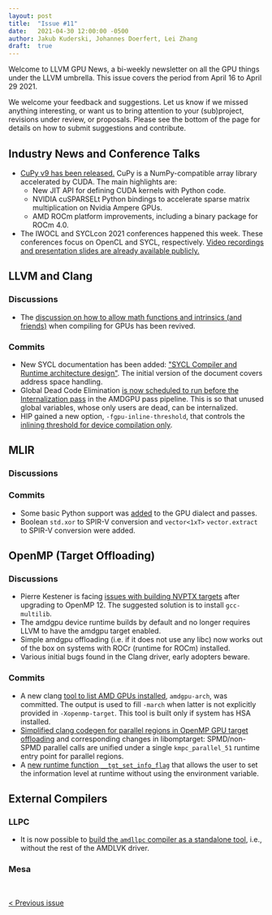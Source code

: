 ```yaml
---
layout: post
title:  "Issue #11"
date:   2021-04-30 12:00:00 -0500
author: Jakub Kuderski, Johannes Doerfert, Lei Zhang
draft:  true
---
```


Welcome to LLVM GPU News, a bi-weekly newsletter on all the GPU things under the LLVM umbrella.
This issue covers the period from April 16 to April 29 2021.

We welcome your feedback and suggestions. Let us know if we missed anything interesting, or want us to bring attention to your (sub)project, revisions under review, or proposals. Please see the bottom of the page for details on how to submit suggestions and contribute.


## Industry News and Conference Talks

*  [CuPy v9 has been released.](https://medium.com/cupy-team/cupy-v9-is-here-27e9cbfbf7e5) CuPy is a NumPy-compatible array library accelerated by CUDA. The main highlights are:
    - New JIT API for defining CUDA kernels with Python code.
    - NVIDIA cuSPARSELt Python bindings to accelerate sparse matrix multiplication on Nvidia Ampere GPUs.
    - AMD ROCm platform improvements, including a binary package for ROCm 4.0.
*  The IWOCL and SYCLcon 2021 conferences happened this week. These conferences focus on OpenCL and SYCL, respectively. [Video recordings and presentation slides are already available publicly.](https://www.iwocl.org/iwocl-2021/conference-program/)

##  LLVM and Clang

### Discussions

*  The [discussion on how to allow math functions and intrinsics (and friends)](https://lists.llvm.org/pipermail/llvm-dev/2021-April/150265.html) when compiling for GPUs has been revived.

### Commits

*  New SYCL documentation has been added: ["SYCL Compiler and Runtime architecture design"](https://reviews.llvm.org/D99488). The initial version of the document covers address space handling.
*  Global Dead Code Elimination [is now scheduled to run before the Internalization pass](https://reviews.llvm.org/D98783) in the AMDGPU pass pipeline. This is so that unused global variables, whose only users are dead, can be internalized.
*  HIP gained a new option, `-fgpu-inline-threshold`, that controls the [inlining threshold for device compilation only](https://reviews.llvm.org/D99233).

## MLIR

### Discussions

### Commits

*  Some basic Python support was [added](https://reviews.llvm.org/D101449) to the GPU dialect and passes.
*  Boolean `std.xor` to SPIR-V conversion and `vector<1xT>` `vector.extract` to SPIR-V conversion were added.


## OpenMP (Target Offloading)

### Discussions

*  Pierre Kestener is facing [issues with building NVPTX targets](https://lists.llvm.org/pipermail/llvm-dev/2021-April/150275.html) after upgrading to OpenMP 12. The suggested solution is to install `gcc-multilib`.
*  The amdgpu device runtime builds by default and no longer requires LLVM to have the amdgpu target enabled.
*  Simple amdgpu offloading (i.e. if it does not use any libc) now works out of the box on systems with ROCr (runtime for ROCm) installed.
*  Various initial bugs found in the Clang driver, early adopters beware.

### Commits

*  A new clang [tool to list AMD GPUs installed](https://reviews.llvm.org/D99949), `amdgpu-arch`, was committed. The output is used to fill `-march` when
latter is not explicitly provided in `-Xopenmp-target`. This tool is built only if system has HSA installed.
*  [Simplified clang codegen for parallel regions in OpenMP GPU target offloading](https://reviews.llvm.org/D95976) and corresponding changes in libomptarget: SPMD/non-SPMD parallel calls are unified under a single `kmpc_parallel_51` runtime entry point for parallel regions.
*  A [new runtime function `__tgt_set_info_flag`](https://reviews.llvm.org/D100774) that allows the user to set the information level at runtime without using the environment variable.


## External Compilers

### LLPC

*  It is now possible to [build the `amdllpc` compiler as a standalone tool](https://github.com/GPUOpen-Drivers/llpc/pull/1217), i.e., without the rest of the AMDLVK driver.

### Mesa


<br/>
<p style="text-align:left;">
    <a href="{% post_url 2021-04-16-issue-10 %}"> < Previous issue</a>
    <span style="float:right;">
        <!--<a href="{% post_url 2021-04-30-issue-11 %}"> Next issue > </a>-->
    </span>
</p>
